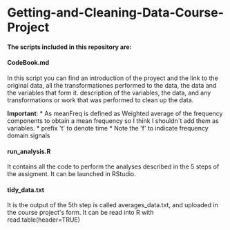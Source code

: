 # Getting-and-Cleaning-Data-Course-Project

#### The scripts included in this repository are:
#### CodeBook.md
In this script you can find an introduction of the proyect and the link to the original data, all the transformationes performed to the data, the data and the variables that form it. 
description of the variables, the data, and any transformations or work that was performed to clean up the data.

**Important**: 
    * As meanFreq is defined as Weighted average of the frequency components to obtain a mean frequency so I think I shouldn´t add them as variables. 
    * prefix 't' to denote time 
    * Note the 'f' to indicate frequency domain signals 
#### run_analysis.R
It contains all the code to perform the analyses described in the 5 steps of the assigment. It can be launched in RStudio.
#### tidy_data.txt
It is the output of the 5th step is called averages_data.txt, and uploaded in the course project's form. It can be read into R with read.table(header=TRUE) 
